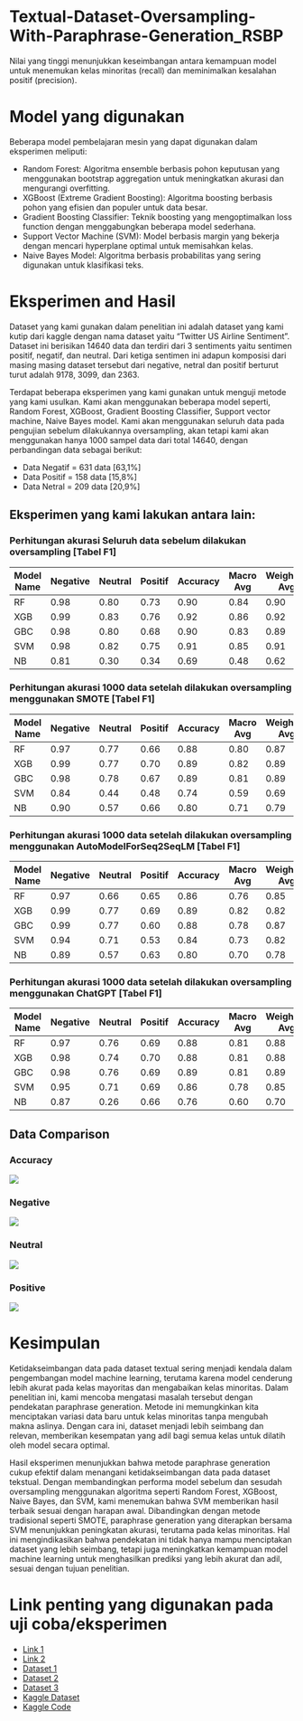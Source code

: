 # Textual-Dataset-Oversampling-With-Paraphrase-Generation_RSBP


Nilai yang tinggi menunjukkan keseimbangan antara kemampuan model untuk menemukan kelas minoritas (recall) dan meminimalkan kesalahan positif (precision).

# Model yang digunakan

Beberapa model pembelajaran mesin yang dapat digunakan dalam eksperimen meliputi:
- Random Forest: Algoritma ensemble berbasis pohon keputusan yang menggunakan bootstrap aggregation untuk meningkatkan akurasi dan mengurangi overfitting.
- XGBoost (Extreme Gradient Boosting): Algoritma boosting berbasis pohon yang efisien dan populer untuk data besar.
- Gradient Boosting Classifier: Teknik boosting yang mengoptimalkan loss function dengan menggabungkan beberapa model sederhana.
- Support Vector Machine (SVM): Model berbasis margin yang bekerja dengan mencari hyperplane optimal untuk memisahkan kelas.
- Naive Bayes Model: Algoritma berbasis probabilitas yang sering digunakan untuk klasifikasi teks.

# Eksperimen and Hasil

Dataset yang kami gunakan dalam penelitian ini adalah dataset yang kami kutip dari kaggle dengan nama dataset yaitu “Twitter US Airline Sentiment”. Dataset ini berisikan 14640 data dan terdiri dari 3 sentiments yaitu sentimen positif, negatif, dan neutral. Dari ketiga sentimen ini adapun komposisi dari masing masing dataset tersebut dari negative, netral dan positif berturut turut adalah 9178, 3099, dan 2363.

Terdapat beberapa eksperimen yang kami gunakan untuk menguji metode yang kami usulkan. Kami akan menggunakan beberapa model seperti, Random Forest, XGBoost, Gradient Boosting Classifier, Support vector machine, Naive Bayes model. Kami akan menggunakan seluruh data pada pengujian sebelum dilakukannya oversampling, akan tetapi kami akan menggunakan hanya 1000 sampel data dari total 14640, dengan perbandingan data sebagai berikut:
- Data Negatif = 631 data [63,1%]
- Data Positif = 158 data [15,8%]
- Data Netral = 209 data [20,9%]

## Eksperimen yang kami lakukan antara lain:

### Perhitungan akurasi Seluruh data sebelum dilakukan oversampling [Tabel F1]

| Model Name | Negative | Neutral | Positif | Accuracy | Macro Avg | Weighted Avg |
|------------|----------|---------|---------|----------|-----------|--------------|
| RF         | 0.98     | 0.80    | 0.73    | 0.90     | 0.84      | 0.90         |
| XGB        | 0.99     | 0.83    | 0.76    | 0.92     | 0.86      | 0.92         |
| GBC        | 0.98     | 0.80    | 0.68    | 0.90     | 0.83      | 0.89         |
| SVM        | 0.98     | 0.82    | 0.75    | 0.91     | 0.85      | 0.91         |
| NB         | 0.81     | 0.30    | 0.34    | 0.69     | 0.48      | 0.62         |

### Perhitungan akurasi 1000 data setelah dilakukan oversampling menggunakan SMOTE [Tabel F1]

| Model Name | Negative | Neutral | Positif | Accuracy | Macro Avg | Weighted Avg |
|------------|----------|---------|---------|----------|-----------|--------------|
| RF         | 0.97     | 0.77    | 0.66    | 0.88     | 0.80      | 0.87         |
| XGB        | 0.99     | 0.77    | 0.70    | 0.89     | 0.82      | 0.89         |
| GBC        | 0.98     | 0.78    | 0.67    | 0.89     | 0.81      | 0.89         |
| SVM        | 0.84     | 0.44    | 0.48    | 0.74     | 0.59      | 0.69         |
| NB         | 0.90     | 0.57    | 0.66    | 0.80     | 0.71      | 0.79         |

### Perhitungan akurasi 1000 data setelah dilakukan oversampling menggunakan AutoModelForSeq2SeqLM [Tabel F1]

| Model Name | Negative | Neutral | Positif | Accuracy | Macro Avg | Weighted Avg |
|------------|----------|---------|---------|----------|-----------|--------------|
| RF         | 0.97     | 0.66    | 0.65    | 0.86     | 0.76      | 0.85         |
| XGB        | 0.99     | 0.77    | 0.69    | 0.89     | 0.82      | 0.82         |
| GBC        | 0.99     | 0.77    | 0.60    | 0.88     | 0.78      | 0.87         |
| SVM        | 0.94     | 0.71    | 0.53    | 0.84     | 0.73      | 0.82         |
| NB         | 0.89     | 0.57    | 0.63    | 0.80     | 0.70      | 0.78         |

### Perhitungan akurasi 1000 data setelah dilakukan oversampling menggunakan ChatGPT [Tabel F1]

| Model Name | Negative | Neutral | Positif | Accuracy | Macro Avg | Weighted Avg |
|------------|----------|---------|---------|----------|-----------|--------------|
| RF         | 0.97     | 0.76    | 0.69    | 0.88     | 0.81      | 0.88         |
| XGB        | 0.98     | 0.74    | 0.70    | 0.88     | 0.81      | 0.88         |
| GBC        | 0.98     | 0.76    | 0.69    | 0.89     | 0.81      | 0.89         |
| SVM        | 0.95     | 0.71    | 0.69    | 0.86     | 0.78      | 0.85         |
| NB         | 0.87     | 0.26    | 0.66    | 0.76     | 0.60      | 0.70         |

## Data Comparison 

### Accuracy 

![](./src/acc_comp.png)

### Negative

![](./src/neg_comp.png)

### Neutral

![](./src/neu_comp.png)

### Positive

![](./src/pos_comp.png)

# Kesimpulan

Ketidakseimbangan data pada dataset textual sering menjadi kendala dalam pengembangan model machine learning, terutama karena model cenderung lebih akurat pada kelas mayoritas dan mengabaikan kelas minoritas. Dalam penelitian ini, kami mencoba mengatasi masalah tersebut dengan pendekatan paraphrase generation. Metode ini memungkinkan kita menciptakan variasi data baru untuk kelas minoritas tanpa mengubah makna aslinya. Dengan cara ini, dataset menjadi lebih seimbang dan relevan, memberikan kesempatan yang adil bagi semua kelas untuk dilatih oleh model secara optimal.

Hasil eksperimen menunjukkan bahwa metode paraphrase generation cukup efektif dalam menangani ketidakseimbangan data pada dataset tekstual. Dengan membandingkan performa model sebelum dan sesudah oversampling menggunakan algoritma seperti Random Forest, XGBoost, Naive Bayes, dan SVM, kami menemukan bahwa SVM memberikan hasil terbaik sesuai dengan harapan awal. Dibandingkan dengan metode tradisional seperti SMOTE, paraphrase generation yang diterapkan bersama SVM menunjukkan peningkatan akurasi, terutama pada kelas minoritas. Hal ini mengindikasikan bahwa pendekatan ini tidak hanya mampu menciptakan dataset yang lebih seimbang, tetapi juga meningkatkan kemampuan model machine learning untuk menghasilkan prediksi yang lebih akurat dan adil, sesuai dengan tujuan penelitian.

# Link penting yang digunakan pada uji coba/eksperimen

- [Link 1](https://chatgpt.com/share/674307a6-c66c-8009-99db-05b46afb24c8)
- [Link 2](https://chatgpt.com/share/6728499e-61cc-8013-92e9-881c61182bd4)
- [Dataset 1](https://gist.githubusercontent.com/jjchoNC/16c564fc4f7f10876e187791377ae56a/raw/90af451b44a1884af7db0bf56c4c1cb949c7ed02/Tweet.csv)
- [Dataset 2](https://gist.githubusercontent.com/jjchoNC/adc51af12c2536325b425e3a7d09e8c4/raw/4015676bd07fff97326e3db56dccd6855e960af5/neutral_gpt.csv)
- [Dataset 3](https://gist.githubusercontent.com/Haalloobim/ea9d5c9d2971803d848d78253df21374/raw/574fd93c1ec372eb12366e6ac05d96bbaa5d0e52/positive_para_df.csv)
- [Kaggle Dataset](https://www.kaggle.com/datasets/crowdflower/twitter-airline-sentiment)
- [Kaggle Code](https://www.kaggle.com/code/jillanisofttech/twitter-us-airline-sentiment-eda/data)
